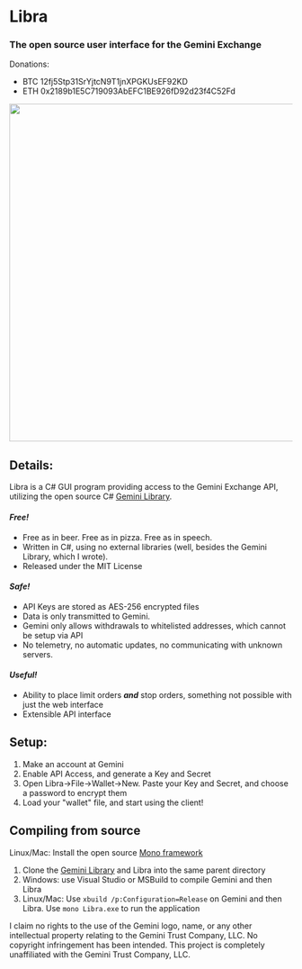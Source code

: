 # Libra
### The open source user interface for the Gemini Exchange

Donations:
* BTC 12fj5Stp31SrYjtcN9T1jnXPGKUsEF92KD
* ETH 0x2189b1E5C719093AbEFC1BE926fD92d23f4C52Fd

<img src="https://www.pleasehodl.me/wp-content/uploads/2017/07/shutterstock_380912410.jpg" width="600"/>

## Details:
Libra is a C# GUI program providing access to the Gemini Exchange API, utilizing the open source C# [Gemini Library](https://github.com/lazear/Gemini).

#### _Free!_
* Free as in beer. Free as in pizza. Free as in speech.
* Written in C#, using no external libraries (well, besides the Gemini Library, which I wrote).
* Released under the MIT License
#### _Safe!_
* API Keys are stored as AES-256 encrypted files
* Data is only transmitted to Gemini.
* Gemini only allows withdrawals to whitelisted addresses, which cannot be setup via API
* No telemetry, no automatic updates, no communicating with unknown servers.
#### _Useful!_
* Ability to place limit orders ***and*** stop orders, something not possible with just the web interface
* Extensible API interface

## Setup:

1. Make an account at Gemini
2. Enable API Access, and generate a Key and Secret
3. Open Libra->File->Wallet->New. Paste your Key and Secret, and choose a password to encrypt them
4. Load your "wallet" file, and start using the client!

## Compiling from source
Linux/Mac: Install the open source [Mono framework](http://www.mono-project.com)
1. Clone the [Gemini Library](https://github.com/lazear/Gemini) and Libra into the same parent directory
2. Windows: use Visual Studio or MSBuild to compile Gemini and then Libra
3. Linux/Mac: Use `xbuild /p:Configuration=Release` on Gemini and then Libra. Use `mono Libra.exe` to run the application

I claim no rights to the use of the Gemini logo, name, or any other intellectual property relating to the Gemini Trust Company, LLC. No copyright infringement has been intended. This project is completely unaffiliated with the Gemini Trust Company, LLC.
